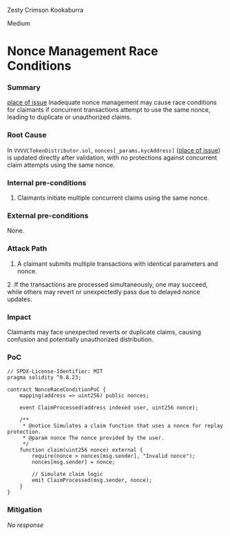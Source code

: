 Zesty Crimson Kookaburra

Medium

# Nonce Management Race Conditions

### Summary

[place of issue](github.com/sherlock-audit/2024-11-vvv-exchange-update/blob/main/vvv-platform-smart-contracts/contracts/vc/VVVVCTokenDistributor.sol#L84)
Inadequate nonce management may cause race conditions for claimants if concurrent transactions attempt to use the same nonce, leading to duplicate or unauthorized claims.

### Root Cause

In `VVVVCTokenDistributor.sol`, `nonces[_params.kycAddress]` ([place of issue](github.com/sherlock-audit/2024-11-vvv-exchange-update/blob/main/vvv-platform-smart-contracts/contracts/vc/VVVVCTokenDistributor.sol#L84)) is updated directly after validation, with no protections against concurrent claim attempts using the same nonce.

### Internal pre-conditions

1. Claimants initiate multiple concurrent claims using the same nonce.

### External pre-conditions

None.

### Attack Path

1. A claimant submits multiple transactions with identical parameters and nonce.

2 .If the transactions are processed simultaneously, one may succeed, while others may revert or unexpectedly pass due to delayed nonce updates.

### Impact

Claimants may face unexpected reverts or duplicate claims, causing confusion and potentially unauthorized distribution.

### PoC

```
// SPDX-License-Identifier: MIT
pragma solidity ^0.8.23;

contract NonceRaceConditionPoC {
    mapping(address => uint256) public nonces;

    event ClaimProcessed(address indexed user, uint256 nonce);

    /**
     * @notice Simulates a claim function that uses a nonce for replay protection.
     * @param nonce The nonce provided by the user.
     */
    function claim(uint256 nonce) external {
        require(nonce > nonces[msg.sender], "Invalid nonce");
        nonces[msg.sender] = nonce;

        // Simulate claim logic
        emit ClaimProcessed(msg.sender, nonce);
    }
}

```

### Mitigation

_No response_